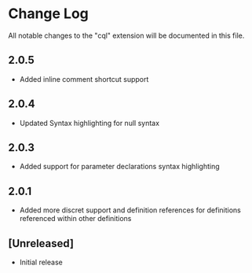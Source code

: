 # Change Log
All notable changes to the "cql" extension will be documented in this file.

## 2.0.5
- Added inline comment shortcut support

## 2.0.4
- Updated Syntax highlighting for null syntax

## 2.0.3
- Added support for parameter declarations syntax highlighting

## 2.0.1
* Added more discret support and definition references for definitions referenced within other definitions

## [Unreleased]
- Initial release
